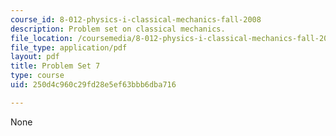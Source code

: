 ```yaml
---
course_id: 8-012-physics-i-classical-mechanics-fall-2008
description: Problem set on classical mechanics.
file_location: /coursemedia/8-012-physics-i-classical-mechanics-fall-2008/250d4c960c29fd28e5ef63bbb6dba716_ps7.pdf
file_type: application/pdf
layout: pdf
title: Problem Set 7
type: course
uid: 250d4c960c29fd28e5ef63bbb6dba716

---
```

None